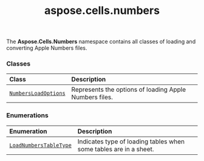 ﻿---
title: aspose.cells.numbers
second_title: Aspose.Cells for Python via .NET API References
description: 
type: docs
weight: 10
url: /aspose.cells.numbers/
is_root: false
---

The **Aspose.Cells.Numbers**  namespace contains all classes of loading and converting Apple Numbers files.

### Classes
| Class | Description |
| :- | :- |
| [`NumbersLoadOptions`](/cells/python-net/aspose.cells.numbers/numbersloadoptions) | Represents the options of loading Apple Numbers files. |


### Enumerations
| Enumeration | Description |
| :- | :- |
| [`LoadNumbersTableType`](/cells/python-net/aspose.cells.numbers/loadnumberstabletype) | Indicates type of loading tables when some tables are in a sheet. |


